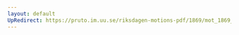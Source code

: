 ```yaml
---
layout: default
UpRedirect: https://pruto.im.uu.se/riksdagen-motions-pdf/1869/mot_1869__fk__16/mot_1869__fk__16-001.pdf
---
```

